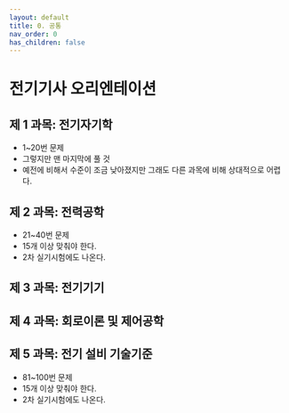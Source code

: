 ```yaml
---
layout: default
title: 0. 공통
nav_order: 0
has_children: false
---
```


# 전기기사 오리엔테이션

## 제 1 과목: 전기자기학
- 1~20번 문제
- 그렇지만 맨 마지막에 풀 것
- 예전에 비해서 수준이 조금 낮아졌지만 그래도 다른 과목에 비해 상대적으로 어렵다.

## 제 2 과목: 전력공학
- 21~40번 문제
- 15개 이상 맞춰야 한다. 
- 2차 실기시험에도 나온다. 

## 제 3 과목: 전기기기 

## 제 4 과목: 회로이론 및 제어공학

## 제 5 과목: 전기 설비 기술기준
- 81~100번 문제
- 15개 이상 맞춰야 한다. 
- 2차 실기시험에도 나온다. 
